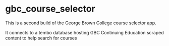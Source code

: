# gbc_course_selector

This is a second build of the George Brown College course selector app. 

It connects to a tembo database hosting GBC Continuing Education scraped content to help search for courses
